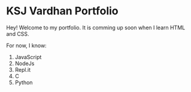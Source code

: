 # KSJ Vardhan Portfolio

Hey! Welcome to my portfolio. It is comming up soon when I learn HTML and CSS.

For now, I know:

1. JavaScript
1. NodeJs
1. Repl.it
1. C 
1. Python

